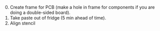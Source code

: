 0. Create frame for PCB (make a hole in frame for components if you are doing a double-sided board).
1. Take paste out of fridge (5 min ahead of time).
2. Align stencil
